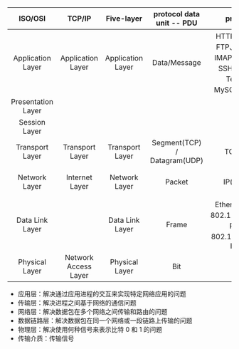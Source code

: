 |      ISO/OSI       |        TCP/IP        |    Five-layer     |  protocol data unit -- PDU   |                             protocol                             |      device       |
| :----------------: | :------------------: | :---------------: | :--------------------------: | :--------------------------------------------------------------: | :---------------: |
| Application Layer  |  Application Layer   | Application Layer |         Data/Message         | HTTP、DNS、FTP、SMTP、IMAP、POP3、SSH、NTP、Telnet、MySQL、Neo4j |        PC         |
| Presentation Layer |                      |                   |                              |                                                                  |
|   Session Layer    |                      |                   |                              |                                                                  |
|  Transport Layer   |   Transport Layer    |  Transport Layer  | Segment(TCP) / Datagram(UDP) |                             TCP UDP                              |     L4 switch     |
|   Network Layer    |    Internet Layer    |   Network Layer   |            Packet            |                            IP(v4, v6)                            | Router、L3 switch |
|  Data Link Layer   |                      |  Data Link Layer  |            Frame             |       Ethernet(v2)、802.11(WLAN)、PPP、802.1Q(VLAN)、HDLC        |  Switch、Bridge   |
|   Physical Layer   | Network Access Layer |  Physical Layer   |             Bit              |                                                                  |   Hub、Repeater   |

- 应用层：解决通过应用进程的交互来实现特定网络应用的问题
- 传输层：解决进程之间基于网络的通信问题
- 网络层：解决数据包在多个网络之间传输和路由的问题
- 数据链路层：解决数据包在同一个网络或一段链路上传输的问题
- 物理层：解决使用何种信号来表示比特 0 和 1 的问题
- 传输介质：传输信号
